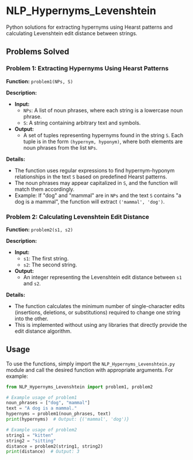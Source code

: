 # NLP_Hypernyms_Levenshtein
Python solutions for extracting hypernyms using Hearst patterns and calculating Levenshtein edit distance between strings.

## Problems Solved

### Problem 1: Extracting Hypernyms Using Hearst Patterns

**Function:** `problem1(NPs, S)`

**Description:**
- **Input:**
  - `NPs`: A list of noun phrases, where each string is a lowercase noun phrase.
  - `S`: A string containing arbitrary text and symbols.
- **Output:** 
  - A set of tuples representing hypernyms found in the string `S`. Each tuple is in the form `(hypernym, hyponym)`, where both elements are noun phrases from the list `NPs`.

**Details:**
- The function uses regular expressions to find hypernym-hyponym relationships in the text `S` based on predefined Hearst patterns.
- The noun phrases may appear capitalized in `S`, and the function will match them accordingly.
- Example: If "dog" and "mammal" are in `NPs` and the text `S` contains "a dog is a mammal", the function will extract `('mammal', 'dog')`.

### Problem 2: Calculating Levenshtein Edit Distance

**Function:** `problem2(s1, s2)`

**Description:**
- **Input:**
  - `s1`: The first string.
  - `s2`: The second string.
- **Output:**
  - An integer representing the Levenshtein edit distance between `s1` and `s2`.

**Details:**
- The function calculates the minimum number of single-character edits (insertions, deletions, or substitutions) required to change one string into the other.
- This is implemented without using any libraries that directly provide the edit distance algorithm.

## Usage

To use the functions, simply import the `NLP_Hypernyms_Levenshtein.py` module and call the desired function with appropriate arguments. For example:

```python
from NLP_Hypernyms_Levenshtein import problem1, problem2

# Example usage of problem1
noun_phrases = ["dog", "mammal"]
text = "A dog is a mammal."
hypernyms = problem1(noun_phrases, text)
print(hypernyms)  # Output: {('mammal', 'dog')}

# Example usage of problem2
string1 = "kitten"
string2 = "sitting"
distance = problem2(string1, string2)
print(distance)  # Output: 3
